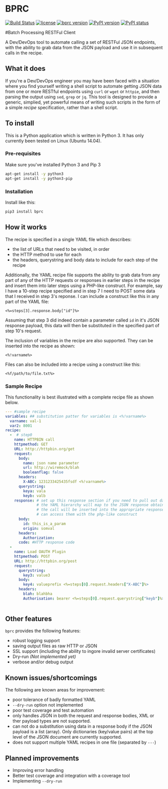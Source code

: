 # BPRC 
[![Build Status](https://travis-ci.org/bradwood/BPRC.svg?branch=master)](https://travis-ci.org/bradwood/BPRC)
[![license](https://img.shields.io/github/license/mashape/apistatus.svg?maxAge=2592000)](https://github.com/bradwood/BPRC/blob/master/LICENSE)
[![bprc version](https://img.shields.io/pypi/v/bprc.svg?maxAge=2592000)](https://pypi.python.org/pypi/bprc)
[![PyPI version](https://badge.fury.io/py/bprc.svg)](https://badge.fury.io/py/bprc)
[![PyPI status](https://img.shields.io/pypi/status/bprc.svg?maxAge=2592000)](https://pypi.python.org/pypi/bprc)

#Batch Processing RESTFul Client

A Dev/DevOps tool to automate calling a set of RESTFul JSON endpoints, with the ability to grab data from the JSON payload and use it in subsequent calls in the recipe.

## What it does
If you're a Dev/DevOps engineer you may have been faced with a situation where you find yourself writing a shell script to automate getting JSON data from one or more RESTful endpoints using `curl` or `wget` or `httpie`, and then parsing the output using `sed`, `grep` or `jq`. This tool is designed to provide a generic, simplied, yet powerful means of writing such scripts in the form of a simple _recipe_ specification, rather than a shell script. 

## To install
This is a Python application which is written in Python 3. It has only currently been tested on Linux (Ubuntu 14.04).

### Pre-requisites
Make sure you've installed Python 3 and Pip 3
```bash
apt-get install -y python3
apt-get install -y python3-pip
```

### Installation
Install like this:
```bash
pip3 install bprc
```

## How it works
The recipe is specified in a single YAML file which describes:
 - the list of URLs that need to be visited, in order
 - the HTTP method to use for each
 - the headers, querystring and body data to include for each step of the recipe

Additionally, the YAML recipe file supports the ability to grab data from any part of any of the HTTP requests or responses in earlier steps in the recipe and insert them into later steps using a PHP-like construct. For example, say I have a 10-step recipe specified and in step 7 I need to POST some data that I received in step 3's reponse. I can include a construct like this in any part of the YAML file: 
```
<%=steps[3].response.body["id"]%>
```
Assuming that step 3 did indeed contain a parameter called `id` in it's JSON response payload, this data will then be substituted in the specified part of step 10's request.

The inclusion of variables in the recipe are also supported. They can be inserted into the recipe as shown:
```
<%!varname%>
```
Files can also be included into a recipe using a construct like this:
```
<%f/path/to/file.txt%>
```

### Sample Recipe
This functionality is best illustrated with a complete recipe file as shown below.
```yaml
--- #sample recipe
variables: ## substitution patter for variables is <%!varname%>
  varname: val-1
  var2: 8001
recipe:
  -  # step0
    name: HTTPBIN call
    httpmethod: GET
    URL: http://httpbin.org/get
    request:
      body:
        name: json name parameter
        url: http://wiremock/blah
        booleanflag: false
      headers:
        X-ABC: 1231233425435fsdf <%!varname%>
      querystring:
        keya: vala
        keyb: valb
    response: # set up this response section if you need to pull out data here for use later in the recipe.
              # the YAML hierarchy will map to the JSON response obtained and the the values received from
              # the call will be inserted into the appropriate response variables so that subsequent steps
              # can access them with the php-like construct
      body:
        id: this_is_a_param
        origin: somval
      headers:
        Authorization:
      code: #HTTP response code
  -
    name: Load OAUTH Plugin
    httpmethod: POST
    URL: http://httpbin.org/post
    request:
      querystring:
        key3: value3
      body:
        key4: valueprefix <%=steps[0].request.headers["X-ABC"]%>
      headers:
        blah: blahbha
        Authorisation: bearer <%=steps[0].request.querystring["keyb"]%>
   
```
## Other features
`bprc` provides the following features:
 - robust logging support
 - saving output files as raw HTTP or JSON
 - SSL support (including the ability to ingore invalid server certificates)
 - Dry-run *(Not implemented yet)*
 - verbose and/or debug output

## Known issues/shortcomings
The following are known areas for improvement:
- poor tolerance of badly formatted YAML
- `--dry-run` option not implemented
- poor test coverage and test automation
- only handles JSON in both the request and response bodies, XML or ther payload types are not supported.
- can not do a substitution using data in a response body if the JSON payload is a list (array). Only dictionaries (key/value pairs) at the top level of the JSON document are currently supported. 
- does not support multiple YAML recipes in one file (separated by `---`)

## Planned improvements
- Improving error handling
- Better test coverage and integration with a coverage tool
- Implementing `--dry-run`
